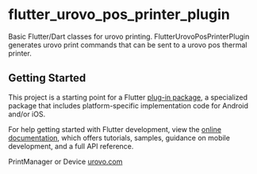 # flutter_urovo_pos_printer_plugin

Basic Flutter/Dart classes for urovo printing. FlutterUrovoPosPrinterPlugin generates urovo print commands that can be sent to a urovo pos thermal printer.

## Getting Started

This project is a starting point for a Flutter
[plug-in package](https://flutter.dev/developing-packages/),
a specialized package that includes platform-specific implementation code for
Android and/or iOS.

For help getting started with Flutter development, view the
[online documentation](https://flutter.dev/docs), which offers tutorials,
samples, guidance on mobile development, and a full API reference.

PrintManager or Device [urovo.com](https://www.urovo.com/developer/android/device/PrinterManager.html)
